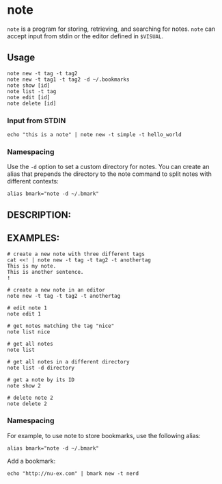 note
====

`note` is a program for storing, retrieving, and searching for notes. `note` can accept input from stdin or the editor defined in `$VISUAL`.

## Usage

    note new -t tag -t tag2
    note new -t tag1 -t tag2 -d ~/.bookmarks
    note show [id]
    note list -t tag
    note edit [id]
    note delete [id]

### Input from STDIN

    echo "this is a note" | note new -t simple -t hello_world

### Namespacing

Use the `-d` option to set a custom directory for notes. You can create an alias that prepends the directory to the note command to split notes with different contexts:

    alias bmark="note -d ~/.bmark"

## DESCRIPTION:


## EXAMPLES:

    # create a new note with three different tags
    cat <<! | note new -t tag -t tag2 -t anothertag
    This is my note.
    This is another sentence.
    !

    # create a new note in an editor
    note new -t tag -t tag2 -t anothertag

    # edit note 1
    note edit 1

    # get notes matching the tag "nice"
    note list nice

    # get all notes
    note list

    # get all notes in a different directory
    note list -d directory

    # get a note by its ID
    note show 2

    # delete note 2
    note delete 2

### Namespacing

For example, to use note to store bookmarks, use the following alias:

    alias bmark="note -d ~/.bmark"

Add a bookmark:

    echo "http://nu-ex.com" | bmark new -t nerd
